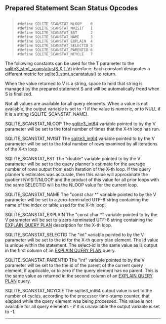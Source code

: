 ## Prepared Statement Scan Status Opcodes




> ```
> 
> #define SQLITE_SCANSTAT_NLOOP    0
> #define SQLITE_SCANSTAT_NVISIT   1
> #define SQLITE_SCANSTAT_EST      2
> #define SQLITE_SCANSTAT_NAME     3
> #define SQLITE_SCANSTAT_EXPLAIN  4
> #define SQLITE_SCANSTAT_SELECTID 5
> #define SQLITE_SCANSTAT_PARENTID 6
> #define SQLITE_SCANSTAT_NCYCLE   7
> 
> ```



The following constants can be used for the T parameter to the
[sqlite3\_stmt\_scanstatus(S,X,T,V)](#sqlite3_stmt_scanstatus) interface. Each constant designates a
different metric for sqlite3\_stmt\_scanstatus() to return.


When the value returned to V is a string, space to hold that string is
managed by the prepared statement S and will be automatically freed when
S is finalized.


Not all values are available for all query elements. When a value is
not available, the output variable is set to \-1 if the value is numeric,
or to NULL if it is a string (SQLITE\_SCANSTAT\_NAME).




SQLITE\_SCANSTAT\_NLOOP
The [sqlite3\_int64](#sqlite3_int64) variable pointed to by the V parameter will be
set to the total number of times that the X\-th loop has run.



SQLITE\_SCANSTAT\_NVISIT
The [sqlite3\_int64](#sqlite3_int64) variable pointed to by the V parameter will be set
to the total number of rows examined by all iterations of the X\-th loop.



SQLITE\_SCANSTAT\_EST
The "double" variable pointed to by the V parameter will be set to the
query planner's estimate for the average number of rows output from each
iteration of the X\-th loop. If the query planner's estimates was accurate,
then this value will approximate the quotient NVISIT/NLOOP and the
product of this value for all prior loops with the same SELECTID will
be the NLOOP value for the current loop.



SQLITE\_SCANSTAT\_NAME
The "const char \*" variable pointed to by the V parameter will be set
to a zero\-terminated UTF\-8 string containing the name of the index or table
used for the X\-th loop.



SQLITE\_SCANSTAT\_EXPLAIN
The "const char \*" variable pointed to by the V parameter will be set
to a zero\-terminated UTF\-8 string containing the [EXPLAIN QUERY PLAN](eqp.html)
description for the X\-th loop.



SQLITE\_SCANSTAT\_SELECTID
The "int" variable pointed to by the V parameter will be set to the
id for the X\-th query plan element. The id value is unique within the
statement. The select\-id is the same value as is output in the first
column of an [EXPLAIN QUERY PLAN](eqp.html) query.



SQLITE\_SCANSTAT\_PARENTID
The "int" variable pointed to by the V parameter will be set to the
the id of the parent of the current query element, if applicable, or
to zero if the query element has no parent. This is the same value as
returned in the second column of an [EXPLAIN QUERY PLAN](eqp.html) query.



SQLITE\_SCANSTAT\_NCYCLE
The sqlite3\_int64 output value is set to the number of cycles,
according to the processor time\-stamp counter, that elapsed while the
query element was being processed. This value is not available for
all query elements \- if it is unavailable the output variable is
set to \-1\.





---


